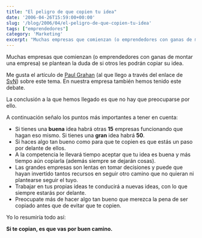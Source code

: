 ```yaml
---
title: "El peligro de que copien tu idea"
date: '2006-04-26T15:59:00+00:00'
slug: '/blog/2006/04/el-peligro-de-que-copien-tu-idea'
tags: ["emprendedores"]
category: 'Marketing'
excerpt: "Muchas empresas que comienzan (o emprendedores con ganas de montar una empresa) se plantean la duda de si otros les podrán copiar su idea.Me gusta el artículo de [Paul Grahan]("
---
```

Muchas empresas que comienzan (o emprendedores con ganas de montar una empresa) se plantean la duda de si otros les podrán copiar su idea.

Me gusta el artículo de [Paul Grahan](http://paulgraham.infogami.com/blog) (al que llego a través del enlace de [SvN](http://37signals.com/svn/archives2/sunspots_kick_in_discovery_edition.php)) sobre este tema. En nuestra empresa también hemos tenido este debate.

La conclusión a la que hemos llegado es que no hay que preocuparse por ello.

A continuación señalo los puntos más importantes a tener en cuenta:

- Si tienes una **buena** idea habrá otras **15** empresas funcionando que hagan eso mismo. Si tienes una **gran** idea habrá **50**.
- Si haces algo tan bueno como para que te copien es que estás un paso por delante de ellos.
- A la competencia le llevará tiempo aceptar que tu idea es buena y más tiempo aún copiarla (además siempre se dejarán cosas).
- Las grandes empresas son lentas en tomar decisiones y puede que hayan invertido tantos recursos en seguir otro camino que no quieran ni plantearse seguir el tuyo.
- Trabajar en tus propias ideas te conducirá a nuevas ideas, con lo que siempre estarás por delante.
- Preocupate más de hacer algo tan bueno que merezca la pena de ser copiado antes que de evitar que te copien.

Yo lo resumiría todo así:

**Si te copian, es que vas por buen camino.**

